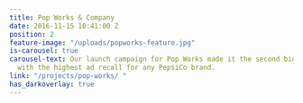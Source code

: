 ```yaml
---
title: Pop Works & Company
date: 2016-11-15 10:41:00 Z
position: 2
feature-image: "/uploads/popworks-feature.jpg"
is-carousel: true
carousel-text: Our launch campaign for Pop Works made it the second biggest popcorn
  with the highest ad recall for any PepsiCo brand.
link: "/projects/pop-works/ "
has_darkoverlay: true
---
```


